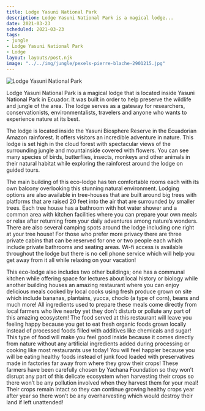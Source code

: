 ```yaml
---
title: Lodge Yasuni National Park
description: Lodge Yasuni National Park is a magical lodge...
date: 2021-03-23
scheduled: 2021-03-23
tags:
- jungle
- Lodge Yasuni National Park
- Lodge
layout: layouts/post.njk
image: "../../img/jungle/pexels-pierre-blache-2901215.jpg"
---
```


![Lodge Yasuni National Park](../../img/jungle/pexels-pierre-blache-2901215.jpg)

Lodge Yasuni National Park is a magical lodge that is located inside Yasuni National Park in Ecuador. It was built in order to help preserve the wildlife and jungle of the area. The lodge serves as a gateway for researchers, conservationists, environmentalists, travelers and anyone who wants to experience nature at its best.

The lodge is located inside the Yasuni Biosphere Reserve in the Ecuadorian Amazon rainforest. It offers visitors an incredible adventure in nature. This lodge is set high in the cloud forest with spectacular views of the surrounding jungle and mountainside covered with flowers. You can see many species of birds, butterflies, insects, monkeys and other animals in their natural habitat while exploring the rainforest around the lodge on guided tours.

The main building of this eco-lodge has ten comfortable rooms each with its own balcony overlooking this stunning natural environment. Lodging options are also available in tree-houses that are built around big trees with platforms that are raised 20 feet into the air that are surrounded by smaller trees. Each tree house has a bathroom with hot water shower and a common area with kitchen facilities where you can prepare your own meals or relax after returning from your daily adventures among nature’s wonders. There are also several camping spots around the lodge including one right at your tree house! For those who prefer more privacy there are three private cabins that can be reserved for one or two people each which include private bathrooms and seating areas. Wi-fi access is available throughout the lodge but there is no cell phone service which will help you get away from it all while relaxing on your vacation!

This eco-lodge also includes two other buildings; one has a communal kitchen while offering space for lectures about local history or biology while another building houses an amazing restaurant where you can enjoy delicious meals cooked by local cooks using fresh produce grown on site which include bananas, plantains, yucca, choclo (a type of corn), beans and much more! All ingredients used to prepare these meals come directly from local farmers who live nearby yet they don’t disturb or pollute any part of this amazing ecosystem! The food served at this restaurant will leave you feeling happy because you get to eat fresh organic foods grown locally instead of processed foods filled with additives like chemicals and sugar! This type of food will make you feel good inside because it comes directly from nature without any artificial ingredients added during processing or cooking like most restaurants use today! You will feel happier because you will be eating healthy foods instead of junk food loaded with preservatives made in factories far away from where they grow their crops! These farmers have been carefully chosen by Yachana Foundation so they won’t disrupt any part of this delicate ecosystem when harvesting their crops so there won’t be any pollution involved when they harvest them for your meal! Their crops remain intact so they can continue growing healthy crops year after year so there won’t be any overharvesting which would destroy their land if left unattended!